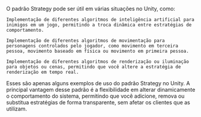 O padrão Strategy pode ser útil em várias situações no Unity, como:

    Implementação de diferentes algoritmos de inteligência artificial para inimigos em um jogo, permitindo a troca dinâmica entre estratégias de comportamento.

    Implementação de diferentes algoritmos de movimentação para personagens controlados pelo jogador, como movimento em terceira pessoa, movimento baseado em física ou movimento em primeira pessoa.

    Implementação de diferentes algoritmos de renderização ou iluminação para objetos ou cenas, permitindo que você altere a estratégia de renderização em tempo real.

Esses são apenas alguns exemplos de uso do padrão Strategy no Unity. A principal vantagem desse padrão é a flexibilidade em alterar dinamicamente o comportamento do sistema, permitindo que você adicione, remova ou substitua estratégias de forma transparente, sem afetar os clientes que as utilizam.



